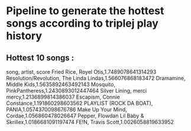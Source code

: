 # Pipeline to generate the hottest songs according to triplej play history

## Hottest 10 songs :
song, artist, score 
Fried Rice, Royel Otis,1.7489078641314293 
Resolution/Revolution, The Linda Lindas,1.566076868183472 
Dramamine, Middle Kids,1.5635892463492143 
Mosquito, PinkPantheress,1.2430893012447464 
Silver Lining, merci mercy,1.2136899814386037 
Escapism, Connie Constance,1.191860298603562 
PLAYLIST (ROCK DA BOAT), PANIA,1.0574370098676786 
Make Up Your Mind, Cordae,1.056860478026647 
Pepper, Flowdan Lil Baby & Skrillex,1.0186681091197474 
FE!N, Travis Scott,1.0026058819633952 
